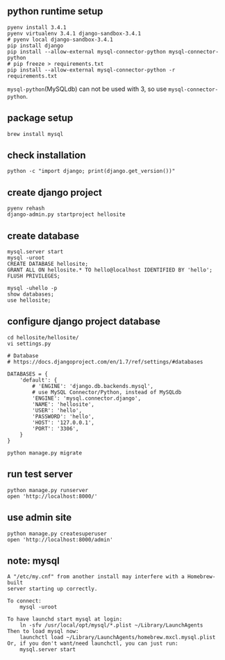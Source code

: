 python runtime setup
--
````
pyenv install 3.4.1
pyenv virtualenv 3.4.1 django-sandbox-3.4.1
# pyenv local django-sandbox-3.4.1
pip install django
pip install --allow-external mysql-connector-python mysql-connector-python
# pip freeze > requirements.txt
pip install --allow-external mysql-connector-python -r requirements.txt
````
`mysql-python`(MySQLdb) can not be used with 3, so use `mysql-connector-python`.

package setup
--
````
brew install mysql
````

check installation
--
````
python -c "import django; print(django.get_version())"
````

create django project
--
````
pyenv rehash
django-admin.py startproject hellosite
````

create database
--
````
mysql.server start
mysql -uroot
CREATE DATABASE hellosite;
GRANT ALL ON hellosite.* TO hello@localhost IDENTIFIED BY 'hello';
FLUSH PRIVILEGES;
````

````
mysql -uhello -p
show databases;
use hellosite;
````

configure django project database
--
````
cd hellosite/hellosite/
vi settings.py
````
````
# Database
# https://docs.djangoproject.com/en/1.7/ref/settings/#databases

DATABASES = {
    'default': {
        # 'ENGINE': 'django.db.backends.mysql',
        # use MySQL Connector/Python, instead of MySQLdb
        'ENGINE': 'mysql.connector.django',
        'NAME': 'hellosite',
        'USER': 'hello',
        'PASSWORD': 'hello',
        'HOST': '127.0.0.1',
        'PORT': '3306',
    }
}
````
````
python manage.py migrate
````

run test server
--
````
python manage.py runserver
open 'http://localhost:8000/'
````

use admin site
--
````
python manage.py createsuperuser
open 'http://localhost:8000/admin'
````

note: mysql
--
````
A "/etc/my.cnf" from another install may interfere with a Homebrew-built
server starting up correctly.

To connect:
    mysql -uroot

To have launchd start mysql at login:
    ln -sfv /usr/local/opt/mysql/*.plist ~/Library/LaunchAgents
Then to load mysql now:
    launchctl load ~/Library/LaunchAgents/homebrew.mxcl.mysql.plist
Or, if you don't want/need launchctl, you can just run:
    mysql.server start
````


